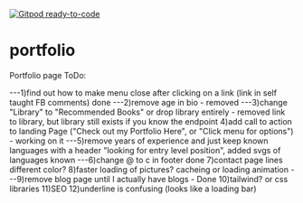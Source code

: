 [![Gitpod ready-to-code](https://img.shields.io/badge/Gitpod-ready--to--code-blue?logo=gitpod)](https://gitpod.io/#https://github.com/Spydirwebb/portfolio)

# portfolio
Portfolio page
ToDo:

---1)find out how to make menu close after clicking on a link (link in self taught FB comments) done
---2)remove age in bio - removed
---3)change "Library" to "Recommended Books" or drop library entirely - removed link to library, but library still exists if you know the endpoint
4)add call to action to landing Page ("Check out my Portfolio Here", or "Click menu for options") - working on it
---5)remove years of experience and just keep known languages with a header "looking for entry level position", added svgs of languages known
---6)change @ to c in footer done
7)contact page lines different color?
8)faster loading of pictures? cacheing or loading animation
---9)remove blog page until I actually have blogs - Done
10)tailwind? or css libraries
11)SEO
12)underline is confusing (looks like a loading bar)

